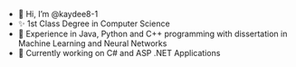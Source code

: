 - 👋 Hi, I’m @kaydee8-1
- ✨ 1st Class Degree in Computer Science
- 👀 Experience in Java, Python and C++ programming with dissertation in Machine Learning and Neural Networks
- 🌱 Currently working on C# and ASP .NET Applications

<!---
- 💞️📫 How to reach me ...
kaydee8-1/kaydee8-1 is a ✨ special ✨ repository because its `README.md` (this file) appears on your GitHub profile.
You can click the Preview link to take a look at your changes.
--->
